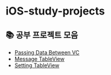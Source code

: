 # iOS-study-projects
## :books: 공부 프로젝트 모음
- [Passing Data Between VC](https://github.com/minseongkim97/iOS-study-projects/tree/Passing-Data-Between-VC)
- [Message TableView](https://github.com/minseongkim97/iOS-study-projects/tree/TableView)
- [Setting TableView](https://github.com/minseongkim97/iOS-study-projects/tree/Setting-TableView)
